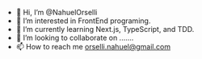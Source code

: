 - 👋 Hi, I’m @NahuelOrselli
- 👀 I’m interested in FrontEnd programing.
- 🌱 I’m currently learning Next.js, TypeScript, and TDD.
- 💞️ I’m looking to collaborate on .......
- 📫 How to reach me orselli.nahuel@gmail.com

<!---
NahuelOrselli/NahuelOrselli is a ✨ special ✨ repository because its `README.md` (this file) appears on your GitHub profile.
You can click the Preview link to take a look at your changes.
--->
